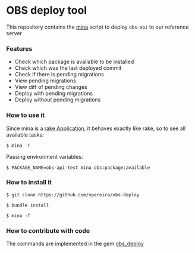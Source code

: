 # OBS deploy tool

This repository contains the [mina]("https://github.com/mina/mina-deploy") script to deploy `obs-api` to our reference server

### Features

- Check which package is available to be installed
- Check which was the last deployed commit
- Check if there is pending migrations
- View pending migrations
- View diff of pending changes
- Deploy with pending migrations
- Deploy without pending migrations

### How to use it

Since mina is a [rake Application](https://docs.ruby-lang.org/en/2.2.0/Rake/Application.html), it behaves exactly like rake, so to see all available tasks:

```$ mina -T```

Passing environment variables:

```$ PACKAGE_NAME=obs-api-test mina obs:package:available```

### How to install it

```$ git clone https://github.com/vpereira/obs-deploy```

```$ bundle install ```

```$ mina -T```


### How to contribute with code

The commands are implemented in the gem [obs_deploy](https://github.com/vpereira/obs_deploy)